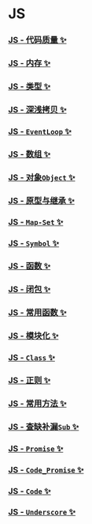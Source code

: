 # JS

### [JS - 代码质量 ✨](./代码质量.md)

### [JS - 内存 ✨](./内存.md)

### [JS - 类型 ✨](./类型.md)

### [JS - 深浅拷贝 ✨](./深浅拷贝.md)

### [JS - `EventLoop` ✨](./EventLoop.md)

### [JS - 数组 ✨](./数组.md)

### [JS - 对象`Object` ✨](./Object.md)

### [JS - 原型与继承 ✨](./原型与继承.md)

### [JS - `Map-Set` ✨](./Map-Set.md)

### [JS - `Symbol` ✨](./Symbol.md)

### [JS - 函数 ✨](./函数.md)

### [JS - 闭包 ✨](./闭包.md)

### [JS - 常用函数 ✨](./常用函数.md)

### [JS - 模块化 ✨](./模块化.md)

### [JS - `Class` ✨](./Class.md)

### [JS - 正则 ✨](./正则.md)

### [JS - 常用方法 ✨](./常用方法.md)

### [JS - 查缺补漏`Sub` ✨](./Sub.md)

### [JS - `Promise` ✨](./Promise.md)

### [JS - `Code_Promise` ✨](./Code_Promise.md)

### [JS - `Code` ✨](./Code.md)

### [JS - `Underscore` ✨](./Underscore.md)
